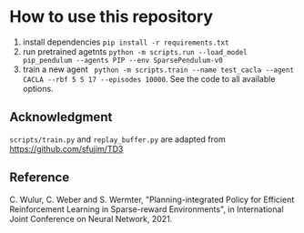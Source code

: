 # How to use this repository
1. install dependencies `pip install -r requirements.txt`
2. run pretrained agetnts `python -m scripts.run --load_model pip_pendulum --agents PIP --env SparsePendulum-v0`
3. train a new agent ` python -m scripts.train --name test_cacla --agent CACLA --rbf 5 5 17 --episodes 10000`. See the code to all available options.

## Acknowledgment
`scripts/train.py` and `replay_buffer.py` are adapted from https://github.com/sfujim/TD3


## Reference
C. Wulur, C. Weber and S. Wermter, "Planning-integrated Policy for Efficient Reinforcement Learning in Sparse-reward Environments", in International Joint Conference on Neural Network, 2021.